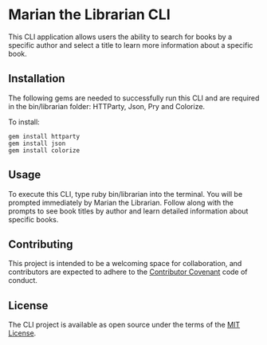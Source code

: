 # Marian the Librarian CLI

This CLI application allows users the ability to search for books by a specific author and select a title to learn more information about a specific book. 

## Installation
The following gems are needed to successfully run this CLI and are required in the bin/librarian folder: HTTParty, Json, Pry and Colorize. 

To install: 
```
gem install httparty
gem install json
gem install colorize
```

## Usage

To execute this CLI, type ruby bin/librarian into the terminal. You will be prompted immediately by Marian the Librarian. Follow along with the prompts to see book titles by author and learn detailed information about specific books. 

## Contributing

This project is intended to be a welcoming space for collaboration, and contributors are expected to adhere to the [Contributor Covenant](contributor-covenant.org) code of conduct.

## License

The CLI project is available as open source under the terms of the [MIT License](http://opensource.org/licenses/MIT).
